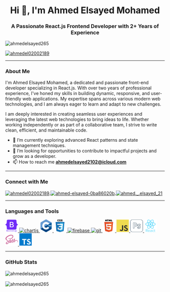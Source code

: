 
<h1 align="center">Hi 👋, I'm Ahmed Elsayed Mohamed</h1>
<h3 align="center">A Passionate React.js Frontend Developer with 2+ Years of Experience</h3>

<p align="left"> <img src="https://komarev.com/ghpvc/?username=ahmedelsayed265&label=Profile%20views&color=0e75b6&style=flat" alt="ahmedelsayed265" /> </p>

<p align="left">
  <a href="https://twitter.com/ahmedel02002189" target="blank">
    <img src="https://img.shields.io/twitter/follow/ahmedel02002189?logo=twitter&style=for-the-badge" alt="ahmedel02002189" />
  </a>
</p>

---

### About Me

I'm Ahmed Elsayed Mohamed, a dedicated and passionate front-end developer specializing in React.js. With over two years of professional experience, I've honed my skills in building dynamic, responsive, and user-friendly web applications. My expertise spans across various modern web technologies, and I am always eager to learn and adapt to new challenges.

I am deeply interested in creating seamless user experiences and leveraging the latest web technologies to bring ideas to life. Whether working independently or as part of a collaborative team, I strive to write clean, efficient, and maintainable code.

- 🌱 I’m currently exploring advanced React patterns and state management techniques.
- 💼 I’m looking for opportunities to contribute to impactful projects and grow as a developer.
- 📫 How to reach me **ahmedelsayed2102@icloud.com**

---

### Connect with Me

<p align="left">
  <a href="https://twitter.com/ahmedel02002189" target="blank">
    <img align="center" src="https://raw.githubusercontent.com/rahuldkjain/github-profile-readme-generator/master/src/images/icons/Social/twitter.svg" alt="ahmedel02002189" height="30" width="40" />
  </a>
  <a href="https://linkedin.com/in/ahmed-elsayed-0ba86020b" target="blank">
    <img align="center" src="https://raw.githubusercontent.com/rahuldkjain/github-profile-readme-generator/master/src/images/icons/Social/linked-in-alt.svg" alt="ahmed-elsayed-0ba86020b" height="30" width="40" />
  </a>
  <a href="https://instagram.com/ahmed._.elsayed_21" target="blank">
    <img align="center" src="https://raw.githubusercontent.com/rahuldkjain/github-profile-readme-generator/master/src/images/icons/Social/instagram.svg" alt="ahmed._.elsayed_21" height="30" width="40" />
  </a>
</p>

---

### Languages and Tools

<p align="left">
  <a href="https://getbootstrap.com" target="_blank" rel="noreferrer">
    <img src="https://raw.githubusercontent.com/devicons/devicon/master/icons/bootstrap/bootstrap-plain-wordmark.svg" alt="bootstrap" width="40" height="40"/>
  </a>
  <a href="https://www.chartjs.org" target="_blank" rel="noreferrer">
    <img src="https://www.chartjs.org/media/logo-title.svg" alt="chartjs" width="40" height="40"/>
  </a>
  <a href="https://www.w3schools.com/cpp/" target="_blank" rel="noreferrer">
    <img src="https://raw.githubusercontent.com/devicons/devicon/master/icons/cplusplus/cplusplus-original.svg" alt="cplusplus" width="40" height="40"/>
  </a>
  <a href="https://www.w3schools.com/css/" target="_blank" rel="noreferrer">
    <img src="https://raw.githubusercontent.com/devicons/devicon/master/icons/css3/css3-original-wordmark.svg" alt="css3" width="40" height="40"/>
  </a>
  <a href="https://firebase.google.com/" target="_blank" rel="noreferrer">
    <img src="https://www.vectorlogo.zone/logos/firebase/firebase-icon.svg" alt="firebase" width="40" height="40"/>
  </a>
  <a href="https://git-scm.com/" target="_blank" rel="noreferrer">
    <img src="https://www.vectorlogo.zone/logos/git-scm/git-scm-icon.svg" alt="git" width="40" height="40"/>
  </a>
  <a href="https://www.w3.org/html/" target="_blank" rel="noreferrer">
    <img src="https://raw.githubusercontent.com/devicons/devicon/master/icons/html5/html5-original-wordmark.svg" alt="html5" width="40" height="40"/>
  </a>
  <a href="https://developer.mozilla.org/en-US/docs/Web/JavaScript" target="_blank" rel="noreferrer">
    <img src="https://raw.githubusercontent.com/devicons/devicon/master/icons/javascript/javascript-original.svg" alt="javascript" width="40" height="40"/>
  </a>
  <a href="https://www.photoshop.com/en" target="_blank" rel="noreferrer">
    <img src="https://raw.githubusercontent.com/devicons/devicon/master/icons/photoshop/photoshop-line.svg" alt="photoshop" width="40" height="40"/>
  </a>
  <a href="https://reactjs.org/" target="_blank" rel="noreferrer">
    <img src="https://raw.githubusercontent.com/devicons/devicon/master/icons/react/react-original-wordmark.svg" alt="react" width="40" height="40"/>
  </a>
  <a href="https://sass-lang.com" target="_blank" rel="noreferrer">
    <img src="https://raw.githubusercontent.com/devicons/devicon/master/icons/sass/sass-original.svg" alt="sass" width="40" height="40"/>
  </a>
  <a href="https://www.typescriptlang.org/" target="_blank" rel="noreferrer">
    <img src="https://raw.githubusercontent.com/devicons/devicon/master/icons/typescript/typescript-original.svg" alt="typescript" width="40" height="40"/>
  </a>
</p>

---

### GitHub Stats

<p><img align="center" src="https://github-readme-stats.vercel.app/api/top-langs?username=ahmedelsayed265&show_icons=true&theme=dark&locale=en&layout=compact" alt="ahmedelsayed265" /></p>

<p><img align="center" src="https://github-readme-streak-stats.herokuapp.com/?user=ahmedelsayed265&theme=dark" alt="ahmedelsayed265" /></p>
